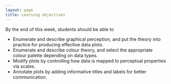 ```yaml
---
layout: page
title: Learning objectives
---
```


By the end of this week, students should be able to

* Enumerate and describe graphical perception, and put the theory into practice for producing effective data plots.
* Enumerate and describe colour theory, and select the appropriate colour palette depending on data types.
* Modify plots by controlling how data is mapped to perceptual properties via scales.
* Annotate plots by adding informative titles and labels for better communication.
